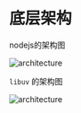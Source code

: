 # 底层架构

nodejs的架构图

![architecture](https://raw.githubusercontent.com/yjhjstz/deep-into-node/master/chapter1/a9e67142615f49863438cc0086b594e48984d1c9.jpeg)

`libuv` 的架构图

![architecture](https://raw.githubusercontent.com/yjhjstz/deep-into-node/master/chapter1/FuX1qcGJgwYtX9zNbBAOSaQeD8Qz.png)


